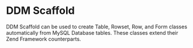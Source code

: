 # DDM Scaffold

DDM Scaffold can be used to create Table, Rowset, Row, and Form classes automatically
from MySQL Database tables. These classes extend their Zend Framework counterparts.
